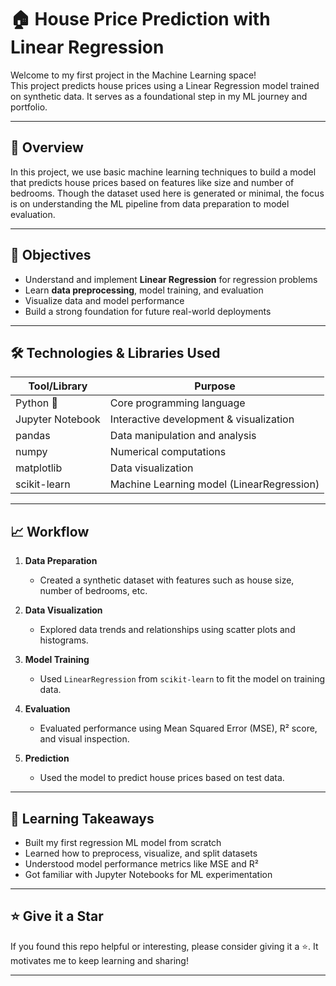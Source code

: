 # 🏠 House Price Prediction with Linear Regression

Welcome to my first project in the Machine Learning space!  
This project predicts house prices using a Linear Regression model trained on synthetic data. It serves as a foundational step in my ML journey and portfolio.

---

## 📌 Overview

In this project, we use basic machine learning techniques to build a model that predicts house prices based on features like size and number of bedrooms. Though the dataset used here is generated or minimal, the focus is on understanding the ML pipeline from data preparation to model evaluation.

---

## 🧠 Objectives

- Understand and implement **Linear Regression** for regression problems
- Learn **data preprocessing**, model training, and evaluation
- Visualize data and model performance
- Build a strong foundation for future real-world deployments

---

## 🛠️ Technologies & Libraries Used

| Tool/Library     | Purpose                                       |
|------------------|-----------------------------------------------|
| Python 🐍        | Core programming language                     |
| Jupyter Notebook | Interactive development & visualization       |
| pandas           | Data manipulation and analysis                |
| numpy            | Numerical computations                        |
| matplotlib       | Data visualization                            |
| scikit-learn     | Machine Learning model (LinearRegression)     |

---

## 📈 Workflow

1. **Data Preparation**  
   - Created a synthetic dataset with features such as house size, number of bedrooms, etc.

2. **Data Visualization**  
   - Explored data trends and relationships using scatter plots and histograms.

3. **Model Training**  
   - Used `LinearRegression` from `scikit-learn` to fit the model on training data.

4. **Evaluation**  
   - Evaluated performance using Mean Squared Error (MSE), R² score, and visual inspection.

5. **Prediction**  
   - Used the model to predict house prices based on test data.

---

## 🧠 Learning Takeaways

- Built my first regression ML model from scratch
- Learned how to preprocess, visualize, and split datasets
- Understood model performance metrics like MSE and R²
- Got familiar with Jupyter Notebooks for ML experimentation

---

## ⭐️ Give it a Star

If you found this repo helpful or interesting, please consider giving it a ⭐️. It motivates me to keep learning and sharing!

---
